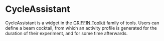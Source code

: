 CycleAssistant
==============

CycleAssistant is a widget in the [GRIFFIN Toolkit](http://trshare.triumf.ca/~wjmills/GRIFFIN/GRIFFINtoolkit/) family of tools.  Users can define a beam cocktail, from which an activity profile is generated for the duration of their experiment, and for some time afterwards.

